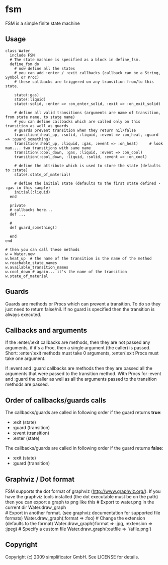 # fsm

FSM is a simple finite state machine

## Usage
    class Water
      include FSM
      # The state machine is specified as a block in define_fsm.
      define_fsm do
        # now define all the states
        # you can add :enter / :exit callbacks (callback can be a String, Symbol or Proc)
        # these callbacks are triggered on any transition from/to this state.
        
        state(:gas)
        state(:liquid)
        state(:solid, :enter => :on_enter_solid, :exit => :on_exit_solid)
        
        # define all valid transitions (arguments are name of transition, from state name, to state name)
        # you can define callbacks which are called only on this transition as well as guards 
        # guards prevent transition when they return nil/false
        transition(:heat_up, :solid, :liquid, :event => :on_heat, :guard => :guard_something)
        transition(:heat_up, :liquid, :gas, :event => :on_heat)     # look mam.... two transitions with same name
        transition(:cool_down, :gas, :liquid, :event => :on_cool)
        transition(:cool_down, :liquid, :solid, :event => :on_cool)
        
        # define the attribute which is used to store the state (defaults to :state)
        state(:state_of_material)
        
        # define the initial state (defaults to the first state defined - :gas in this sample)
        initial(:liquid)
      end
      
      private
      # callbacks here...
      def ...
      
      # 
      def guard_something()
        
      end
    end
    
    # then you can call these methods
    w = Water.new
    w.heat_up  # the name of the transition is the name of the method
    w.reachable_state_names
    w.available_transition_names
    w.cool_down # again... it's the name of the transition
    w.state_of_material
    
    
## Guards
Guards are methods or Procs which can prevent a transition. To do so they just need to return false/nil. If no guard is specified
then the transition is always executed.

## Callbacks and arguments
If the :enter/:exit callbacks are methods, then they are not passed any arguments, if it's a Proc, 
then a single argument (the caller) is passed.
Short: :enter/:exit methods must take 0 arguments, :enter/:exit Procs must take one argument.

If :event and :guard callbacks are methods then they are passed all the arguments that were passed to the transition method.
With Procs for :event and :guard the caller as well as all the arguments passed to the transition methods are passed.

   
## Order of callbacks/guards calls
The callbacks/guards are called in following order if the guard returns __true__:
  * :exit (state)
  * :guard (transition)
  * :event (transition)
  * :enter (state) 
  
The callbacks/guards are called in following order if the guard returns __false__:
  * :exit (state)
  * :guard (transition)


## Graphviz / Dot format
FSM supports the dot format of graphviz (http://www.graphviz.org/).
If you have the graphviz tools installed (the dot executable must be on the path) then
you can export a graph to png like this
    # Export to water.png in the current dir
    Water.draw_graph    
    # Export in another format. (see graphviz documentation for supported file formats)
    Water.draw_graph(:format => :foo)
    # Change the extension (defaults to the format)
    Water.draw_graph(:format => :jpg, :extension => :jpeg)
    # Specify a custom file
    Water.draw_graph(:outfile => '/afile.png')
  
    
## Copyright
Copyright (c) 2009 simplificator GmbH. See LICENSE for details.
